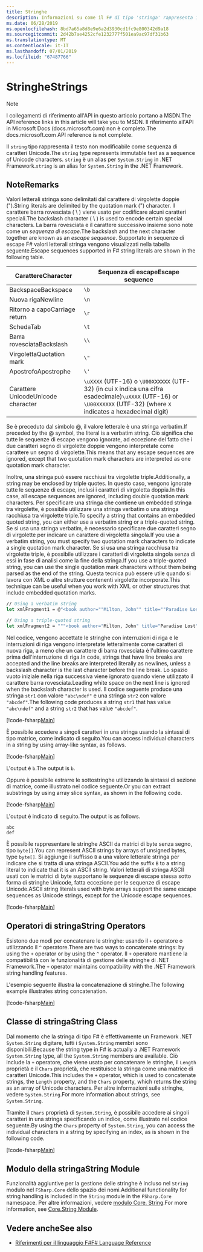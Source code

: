 ```yaml
---
title: Stringhe
description: Informazioni su come il F# di tipo 'stringa' rappresenta il testo non modificabile come sequenza di caratteri Unicode.
ms.date: 06/28/2019
ms.openlocfilehash: 8bd7a65a8d8e9e6a2d3930cd1fc9e800342d9a18
ms.sourcegitcommit: 2d42b7ae4252cfe1232777f501ea9ac97df31b63
ms.translationtype: MT
ms.contentlocale: it-IT
ms.lasthandoff: 07/01/2019
ms.locfileid: "67487766"
---
```

# <a name="strings"></a><span data-ttu-id="aa692-103">Stringhe</span><span class="sxs-lookup"><span data-stu-id="aa692-103">Strings</span></span>

> [!NOTE]
> <span data-ttu-id="aa692-104">I collegamenti di riferimento all'API in questo articolo portano a MSDN.</span><span class="sxs-lookup"><span data-stu-id="aa692-104">The API reference links in this article will take you to MSDN.</span></span>  <span data-ttu-id="aa692-105">Il riferimento all'API in Microsoft Docs (docs.microsoft.com) non è completo.</span><span class="sxs-lookup"><span data-stu-id="aa692-105">The docs.microsoft.com API reference is not complete.</span></span>

<span data-ttu-id="aa692-106">Il `string` tipo rappresenta il testo non modificabile come sequenza di caratteri Unicode.</span><span class="sxs-lookup"><span data-stu-id="aa692-106">The `string` type represents immutable text as a sequence of Unicode characters.</span></span> <span data-ttu-id="aa692-107">`string` è un alias per `System.String` in .NET Framework.</span><span class="sxs-lookup"><span data-stu-id="aa692-107">`string` is an alias for `System.String` in the .NET Framework.</span></span>

## <a name="remarks"></a><span data-ttu-id="aa692-108">Note</span><span class="sxs-lookup"><span data-stu-id="aa692-108">Remarks</span></span>

<span data-ttu-id="aa692-109">Valori letterali stringa sono delimitati dal carattere di virgolette doppie (").</span><span class="sxs-lookup"><span data-stu-id="aa692-109">String literals are delimited by the quotation mark (") character.</span></span> <span data-ttu-id="aa692-110">Il carattere barra rovesciata ( \\ ) viene usato per codificare alcuni caratteri speciali.</span><span class="sxs-lookup"><span data-stu-id="aa692-110">The backslash character ( \\ ) is used to encode certain special characters.</span></span> <span data-ttu-id="aa692-111">La barra rovesciata e il carattere successivo insieme sono note come un *sequenza di escape*.</span><span class="sxs-lookup"><span data-stu-id="aa692-111">The backslash and the next character together are known as an *escape sequence*.</span></span> <span data-ttu-id="aa692-112">Supportato in sequenze di escape F# valori letterali stringa vengono visualizzati nella tabella seguente.</span><span class="sxs-lookup"><span data-stu-id="aa692-112">Escape sequences supported in F# string literals are shown in the following table.</span></span>

|<span data-ttu-id="aa692-113">Carattere</span><span class="sxs-lookup"><span data-stu-id="aa692-113">Character</span></span>|<span data-ttu-id="aa692-114">Sequenza di escape</span><span class="sxs-lookup"><span data-stu-id="aa692-114">Escape sequence</span></span>|
|---------|---------------|
|<span data-ttu-id="aa692-115">Backspace</span><span class="sxs-lookup"><span data-stu-id="aa692-115">Backspace</span></span>|`\b`|
|<span data-ttu-id="aa692-116">Nuova riga</span><span class="sxs-lookup"><span data-stu-id="aa692-116">Newline</span></span>|`\n`|
|<span data-ttu-id="aa692-117">Ritorno a capo</span><span class="sxs-lookup"><span data-stu-id="aa692-117">Carriage return</span></span>|`\r`|
|<span data-ttu-id="aa692-118">Scheda</span><span class="sxs-lookup"><span data-stu-id="aa692-118">Tab</span></span>|`\t`|
|<span data-ttu-id="aa692-119">Barra rovesciata</span><span class="sxs-lookup"><span data-stu-id="aa692-119">Backslash</span></span>|`\\`|
|<span data-ttu-id="aa692-120">Virgoletta</span><span class="sxs-lookup"><span data-stu-id="aa692-120">Quotation mark</span></span>|`\"`|
|<span data-ttu-id="aa692-121">Apostrofo</span><span class="sxs-lookup"><span data-stu-id="aa692-121">Apostrophe</span></span>|`\'`|
|<span data-ttu-id="aa692-122">Carattere Unicode</span><span class="sxs-lookup"><span data-stu-id="aa692-122">Unicode character</span></span>|<span data-ttu-id="aa692-123">`\uXXXX` (UTF-16) o `\U00XXXXXX` (UTF-32) (in cui `X` indica una cifra esadecimale)</span><span class="sxs-lookup"><span data-stu-id="aa692-123">`\uXXXX` (UTF-16) or `\U00XXXXXX` (UTF-32) (where `X` indicates a hexadecimal digit)</span></span>|

<span data-ttu-id="aa692-124">Se è preceduto dal simbolo @, il valore letterale è una stringa verbatim.</span><span class="sxs-lookup"><span data-stu-id="aa692-124">If preceded by the @ symbol, the literal is a verbatim string.</span></span> <span data-ttu-id="aa692-125">Ciò significa che tutte le sequenze di escape vengono ignorate, ad eccezione del fatto che i due caratteri segno di virgolette doppie vengono interpretate come carattere un segno di virgolette.</span><span class="sxs-lookup"><span data-stu-id="aa692-125">This means that any escape sequences are ignored, except that two quotation mark characters are interpreted as one quotation mark character.</span></span>

<span data-ttu-id="aa692-126">Inoltre, una stringa può essere racchiusi tra virgolette triple.</span><span class="sxs-lookup"><span data-stu-id="aa692-126">Additionally, a string may be enclosed by triple quotes.</span></span> <span data-ttu-id="aa692-127">In questo caso, vengono ignorate tutte le sequenze di escape, inclusi i caratteri di virgoletta doppia.</span><span class="sxs-lookup"><span data-stu-id="aa692-127">In this case, all escape sequences are ignored, including double quotation mark characters.</span></span> <span data-ttu-id="aa692-128">Per specificare una stringa che contiene un embedded stringa tra virgolette, è possibile utilizzare una stringa verbatim o una stringa racchiusa tra virgolette triple.</span><span class="sxs-lookup"><span data-stu-id="aa692-128">To specify a string that contains an embedded quoted string, you can either use a verbatim string or a triple-quoted string.</span></span> <span data-ttu-id="aa692-129">Se si usa una stringa verbatim, è necessario specificare due caratteri segno di virgolette per indicare un carattere di virgoletta singola.</span><span class="sxs-lookup"><span data-stu-id="aa692-129">If you use a verbatim string, you  must specify two quotation mark characters to indicate a single quotation mark character.</span></span> <span data-ttu-id="aa692-130">Se si usa una stringa racchiusa tra virgolette triple, è possibile utilizzare i caratteri di virgoletta singola senza di essi in fase di analisi come la fine della stringa.</span><span class="sxs-lookup"><span data-stu-id="aa692-130">If you use a triple-quoted string, you can use the single quotation mark characters without them being parsed as the end of the string.</span></span> <span data-ttu-id="aa692-131">Questa tecnica può essere utile quando si lavora con XML o altre strutture contenenti virgolette incorporate.</span><span class="sxs-lookup"><span data-stu-id="aa692-131">This technique can be useful when you work with XML or other structures that include embedded quotation marks.</span></span>

```fsharp
// Using a verbatim string
let xmlFragment1 = @"<book author=""Milton, John"" title=""Paradise Lost"">"

// Using a triple-quoted string
let xmlFragment2 = """<book author="Milton, John" title="Paradise Lost">"""
```

<span data-ttu-id="aa692-132">Nel codice, vengono accettate le stringhe con interruzioni di riga e le interruzioni di riga vengono interpretate letteralmente come caratteri di nuova riga, a meno che un carattere di barra rovesciata è l'ultimo carattere prima dell'interruzione di riga.</span><span class="sxs-lookup"><span data-stu-id="aa692-132">In code, strings that have line breaks are accepted and the line breaks are interpreted literally as newlines, unless a backslash character is the last character before the line break.</span></span> <span data-ttu-id="aa692-133">Lo spazio vuoto iniziale nella riga successiva viene ignorato quando viene utilizzato il carattere barra rovesciata.</span><span class="sxs-lookup"><span data-stu-id="aa692-133">Leading white space on the next line is ignored when the backslash character is used.</span></span> <span data-ttu-id="aa692-134">Il codice seguente produce una stringa `str1` con valore `"abc\ndef"` e una stringa `str2` con valore `"abcdef"`.</span><span class="sxs-lookup"><span data-stu-id="aa692-134">The following code produces a string `str1` that has value `"abc\ndef"` and a string `str2` that has value `"abcdef"`.</span></span>

[!code-fsharp[Main](../../../samples/snippets/fsharp/lang-ref-1/snippet1001.fs)]

<span data-ttu-id="aa692-135">È possibile accedere a singoli caratteri in una stringa usando la sintassi di tipo matrice, come indicato di seguito.</span><span class="sxs-lookup"><span data-stu-id="aa692-135">You can access individual characters in a string by using array-like syntax, as follows.</span></span>

[!code-fsharp[Main](../../../samples/snippets/fsharp/lang-ref-1/snippet1002.fs)]

<span data-ttu-id="aa692-136">L'output è `b`.</span><span class="sxs-lookup"><span data-stu-id="aa692-136">The output is `b`.</span></span>

<span data-ttu-id="aa692-137">Oppure è possibile estrarre le sottostringhe utilizzando la sintassi di sezione di matrice, come illustrato nel codice seguente.</span><span class="sxs-lookup"><span data-stu-id="aa692-137">Or you can extract substrings by using array slice syntax, as shown in the following code.</span></span>

[!code-fsharp[Main](../../../samples/snippets/fsharp/lang-ref-1/snippet1003.fs)]

<span data-ttu-id="aa692-138">L'output è indicato di seguito.</span><span class="sxs-lookup"><span data-stu-id="aa692-138">The output is as follows.</span></span>

```
abc
def
```

<span data-ttu-id="aa692-139">È possibile rappresentare le stringhe ASCII da matrici di byte senza segno, tipo `byte[]`.</span><span class="sxs-lookup"><span data-stu-id="aa692-139">You can represent ASCII strings by arrays of unsigned bytes, type `byte[]`.</span></span> <span data-ttu-id="aa692-140">Si aggiunge il suffisso `B` a una valore letterale stringa per indicare che si tratta di una stringa ASCII.</span><span class="sxs-lookup"><span data-stu-id="aa692-140">You add the suffix `B` to a string literal to indicate that it is an ASCII string.</span></span> <span data-ttu-id="aa692-141">Valori letterali di stringa ASCII usati con le matrici di byte supportano le sequenze di escape stessa sotto forma di stringhe Unicode, fatta eccezione per le sequenze di escape Unicode.</span><span class="sxs-lookup"><span data-stu-id="aa692-141">ASCII string literals used with byte arrays support the same escape sequences as Unicode strings, except for the Unicode escape sequences.</span></span>

[!code-fsharp[Main](../../../samples/snippets/fsharp/lang-ref-1/snippet1004.fs)]

## <a name="string-operators"></a><span data-ttu-id="aa692-142">Operatori di stringa</span><span class="sxs-lookup"><span data-stu-id="aa692-142">String Operators</span></span>

<span data-ttu-id="aa692-143">Esistono due modi per concatenare le stringhe: usando il `+` operatore o utilizzando il `^` operatore.</span><span class="sxs-lookup"><span data-stu-id="aa692-143">There are two ways to concatenate strings: by using the `+` operator or by using the `^` operator.</span></span> <span data-ttu-id="aa692-144">Il `+` operatore mantiene la compatibilità con le funzionalità di gestione delle stringhe di .NET Framework.</span><span class="sxs-lookup"><span data-stu-id="aa692-144">The `+` operator maintains compatibility with the .NET Framework string handling features.</span></span>

<span data-ttu-id="aa692-145">L'esempio seguente illustra la concatenazione di stringhe.</span><span class="sxs-lookup"><span data-stu-id="aa692-145">The following example illustrates string concatenation.</span></span>

[!code-fsharp[Main](../../../samples/snippets/fsharp/lang-ref-1/snippet1006.fs)]

## <a name="string-class"></a><span data-ttu-id="aa692-146">Classe di stringa</span><span class="sxs-lookup"><span data-stu-id="aa692-146">String Class</span></span>

<span data-ttu-id="aa692-147">Dal momento che la stringa di tipo F# è effettivamente un Framework .NET `System.String` digitare, tutti i `System.String` membri sono disponibili.</span><span class="sxs-lookup"><span data-stu-id="aa692-147">Because the string type in F# is actually a .NET Framework `System.String` type, all the `System.String` members are available.</span></span> <span data-ttu-id="aa692-148">Ciò include la `+` operatore, che viene usato per concatenare le stringhe, il `Length` proprietà e il `Chars` proprietà, che restituisce la stringa come una matrice di caratteri Unicode.</span><span class="sxs-lookup"><span data-stu-id="aa692-148">This includes the `+` operator, which is used to concatenate strings, the `Length` property, and the `Chars` property, which returns the string as an array of Unicode characters.</span></span> <span data-ttu-id="aa692-149">Per altre informazioni sulle stringhe, vedere `System.String`.</span><span class="sxs-lookup"><span data-stu-id="aa692-149">For more information about strings, see `System.String`.</span></span>

<span data-ttu-id="aa692-150">Tramite il `Chars` proprietà di `System.String`, è possibile accedere ai singoli caratteri in una stringa specificando un indice, come illustrato nel codice seguente.</span><span class="sxs-lookup"><span data-stu-id="aa692-150">By using the `Chars` property of `System.String`, you can access the individual characters in a string by specifying an index, as is shown in the following code.</span></span>

[!code-fsharp[Main](../../../samples/snippets/fsharp/lang-ref-1/snippet1005.fs)]

## <a name="string-module"></a><span data-ttu-id="aa692-151">Modulo della stringa</span><span class="sxs-lookup"><span data-stu-id="aa692-151">String Module</span></span>

<span data-ttu-id="aa692-152">Funzionalità aggiuntive per la gestione delle stringhe è incluso nel `String` modulo nel `FSharp.Core` dello spazio dei nomi.</span><span class="sxs-lookup"><span data-stu-id="aa692-152">Additional functionality for string handling is included in the `String` module in the `FSharp.Core` namespace.</span></span> <span data-ttu-id="aa692-153">Per altre informazioni, vedere [modulo Core. String](https://msdn.microsoft.com/visualfsharpdocs/conceptual/core.string-module-%5bfsharp%5d).</span><span class="sxs-lookup"><span data-stu-id="aa692-153">For more information, see [Core.String Module](https://msdn.microsoft.com/visualfsharpdocs/conceptual/core.string-module-%5bfsharp%5d).</span></span>

## <a name="see-also"></a><span data-ttu-id="aa692-154">Vedere anche</span><span class="sxs-lookup"><span data-stu-id="aa692-154">See also</span></span>

- [<span data-ttu-id="aa692-155">Riferimenti per il linguaggio F#</span><span class="sxs-lookup"><span data-stu-id="aa692-155">F# Language Reference</span></span>](index.md)
